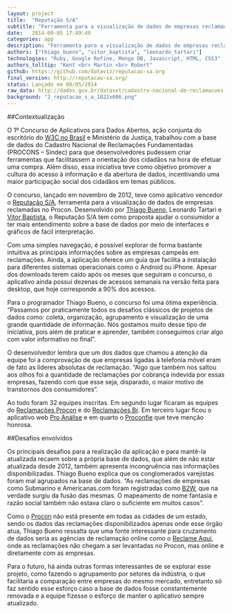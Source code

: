 ```yaml
---
layout: project
title:  "Reputação S/A"
subtitle: "Ferramenta para a visualização de dados de empresas reclamadas no Procon."
date:   2014-09-05 17:49:49
categories: app
description: "Ferramenta para a visualização de dados de empresas reclamadas no Procon."
authors: ["thiago_bueno", "vitor_baptista", "leonardo_tartari"]
technologies: "Ruby, Google Refine, Mongo DB, Javascript, HTML, CSS3"
authors_tolltip: "Kent <br> Martin <br> Robert"
github: https://github.com/dataviz/reputacao-sa.org
final_version: http://reputacao-sa.org/
status: Lançado em 08/05/2014
raw_data: http://dados.gov.br/dataset/cadastro-nacional-de-reclamacoes-fundamentadas-procons-sindec
background: "2_reputacao_s_a_1022x606.png"
---
```

##Contextualização

O 1º Concurso de Aplicativos para Dados Abertos, ação conjunta do escritório do [W3C no Brasil](www.w3c.br) e Ministério da Justiça, trabalhou com a base de dados do Cadastro Nacional de Reclamações Fundamentadas (PROCONS – Sindec) para que desenvolvedores pudessem criar ferramentas que facilitassem a orientação dos cidadãos na hora de efetuar uma compra. Além disso, essa iniciativa teve como objetivo promover a cultura do acesso à informação e da abertura de dados, incentivando uma maior participação social dos cidadãos em temas públicos.

O concurso, lançado em novembro de 2012, teve como aplicativo vencedor o [Reputação S/A](http://reputacao-sa.org/), ferramenta para a visualização de dados de empresas reclamadas no Procon. Desenvolvido por [Thiago Bueno](http://tbueno.com/), Leonardo Tartari e [Vitor Baptista](http://vitorbaptista.com/), o Reputação S/A tem como proposta ajudar o consumidor a ter mais entendimento sobre a base de dados por meio de interfaces e gráficos de fácil interpretação.

Com uma simples navegação, é possível explorar de forma bastante intuitiva as principais informações sobre as empresas campeãs em reclamações. Ainda, a aplicação oferece um guia que facilita a instalação para diferentes sistemas operacionais como o Android ou iPhone. Apesar dos downloads terem caído após os meses que seguiram o concurso, o aplicativo ainda possui dezenas de acessos semanais na versão feita para desktop, que hoje corresponde a 90% dos acessos.

Para o programador Thiago Bueno, o concurso foi uma ótima experiência. “Passamos por praticamente todos os desafios clássicos de projetos de dados como: coleta, organização, agrupamento e visualização de uma grande quantidade de informação. Nós gostamos muito desse tipo de iniciativa, pois além de praticar e aprender, também conseguimos criar algo com valor informativo no final”.

O desenvolvedor lembra que um dos dados que chamou a atenção da equipe foi a comprovação de que empresas ligadas à telefonia móvel eram de fato as líderes absolutas de reclamação. “Algo que também nos saltou aos olhos foi a quantidade de reclamações por cobrança indevida por essas empresas, fazendo com que esse seja, disparado, o maior motivo de transtornos dos consumidores”.

Ao todo foram 32 equipes inscritas. Em segundo lugar ficaram as equipes do [Reclamações Procon](http://www.reclamacoesprocon.com.br/) e do [Reclamações Br](http://reclamacoes-br.herokuapp.com/#/). Em terceiro lugar ficou o aplicativo web [Pro Análise](http://www.proanalise.co.nf/) e em quarto o [Proconfie](http://proconfie.vod.dcc.ufmg.br/) que teve menção honrosa.

##Desafios envolvidos

Os principais desafios para a realização da aplicação e para mantê-la atualizada recaem sobre a própria base de dados, que além de não estar atualizada desde 2012, também apresenta incongruência nas informações disponibilizadas. Thiago Bueno explica que os conglomerados varejistas foram mal agrupados na base de dados. “As reclamações de empresas como Submarino e Americanas.com foram registradas como [B2W](https://pt.wikipedia.org/wiki/B2W_Digital), que na verdade surgiu da fusão das mesmas. O mapeamento de nome fantasia e razão social também não estava claro o suficiente em muitos casos”.

Como o [Procon](http://pt.wikipedia.org/wiki/Fundação_Procon) não está presente em todas as cidades de um estado, sendo os dados das reclamações disponibilizados apenas onde esse órgão atua, Thiago Bueno ressalta que uma fonte interessante para cruzamento de dados seria as agências de reclamação online como o [Reclame Aqui](http://www.reclameaqui.com.br/), onde as reclamações não chegam a ser levantadas no Procon, mas online e diretamente com as empresas.

Para o futuro, há ainda outras formas interessantes de se explorar esse projeto, como fazendo o agrupamento por setores da indústria, o que facilitaria a comparação entre empresas do mesmo mercado, entretanto só faz sentido esse esforço caso a base de dados fosse constantemente renovada e a equipe fizesse o esforço de manter o aplicativo sempre atualizado.
